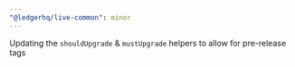 ```yaml
---
"@ledgerhq/live-common": minor
---
```


Updating the `shouldUpgrade` & `mustUpgrade` helpers to allow for pre-release tags
